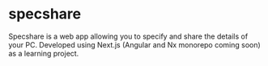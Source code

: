 # specshare

Specshare is a web app allowing you to specify and share the details of your PC. Developed using Next.js (Angular and Nx monorepo coming soon) as a learning project.

